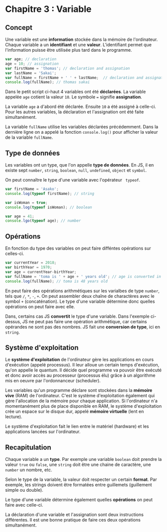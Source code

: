 # Chapitre 3 : Variable

## Concept

Une variable est une **information** stockée dans la mémoire de l'ordinateur. Chaque variable a un **identifiant** et une **valeur**. L'identifiant permet que l'information puisse être utilisée plus tard dans le programme.


```js
var age; // declaration
age = 10; // assignation
var firstName = 'thomas'; // declaration and assignation
var lastName = 'Sakai';
var fullName = firstName + ' ' + lastName;  // declaration and assignation using existent variables
console.log(fullName); // thomas sakai

```

Dans le petit script ci-haut 4 variables ont été **déclarées**. La variable appelée `age` cotient la valeur `10`. Le symbole `=` signifie **assignation**.

La variable `age` a d'abord été déclarée. Ensuite `10` a été assigné à celle-ci. Pour les autres variables, la déclaration et l'assignation ont été faite simultanément.

La variable `fullName` utilise les variables déclarées précédemment. Dans la dernière ligne on a appelé la fonction `console.log()` pour afficher la valeur de la variable `fullName`.

## Type de données
Les variables ont un type, que l'on appelle **type de données**. En JS, il en existe sept `number`, `string`, `boolean`, `null`, `undefined`, `object` et `symbol`.

On peut connaître le type d'une variable avec l'opérateur ` typeof`.

```js
var firstName = 'Asako';
console.log(typeof firstName); // string

var isWoman = true;
console.log(typeof isWoman); // boolean

var age = 41;
console.lgo(typeof age); // number
```

## Opérations
En fonction du type des variables on peut faire difféntes opérations sur celles-ci.

```js
var currentYear = 2018;
var birthYear = 1970;
var age = currentYear-birthYear;
var fullName = 'toma is ' + age + ' years old'; // age is converted in a string by JS
console.log(fullName); // toma is 48 years old

```
En peut faire des opérations arithmétiques sur les varialbes de type `number`, tels que `/`, `*`, `-`, `+`. On peut assembler deux chaîne de charactères avec le symbol `+` (concaténation). Le type d'une variable détermine donc quelles opérations on peut faire avec elle.

Dans, certains cas JS **convertit** le type d'une variable. Dans l'exemple ci-dessus, JS ne peut pas faire une opération arithmétique, car certains opérandes ne sont pas des nombres. JS fait une **conversion de type**, ici en `string`.


## Système d'exploitation
Le **système d'exploitation** de l'ordinateur gère les applications en cours d'exécution (appelé processus). Il leur alloue un certain temps d'exécution, qu'on appelle le quantum. Il décide quel programme va pouvoir être exécuté et donc avoir accès au processeur (processus élu) grâce à un algorithme mis en oeuvre par l'ordonnanceur (scheduler).

Les variables qu'un programme déclare sont stockées dans la **mémoire vive** (RAM) de l'ordinateur. C'est le système d'exploitation également qui gère l'allocation de la mémoire pour chaque application. Si l'ordinateur n'a momentanément plus de place disponible en RAM, le système d'exploitation crée un espace sur le disque dur, appelé **mémoire virtuelle** (lent en lecture).

Le système d'exploitation fait le lien entre le matériel (hardware) et les applications lancées sur l'ordinateur.

## Recapitulation
Chaque variable a un **type**. Par exemple une variable `boolean` doit prendre la valeur `true` ou `false`, une `string` doit être une chaine de caractère, une `number` un nombre, etc.

Selon le type de la variable, la valeur doit respecter un certain **format**. Par exemple, les strings doivent être formatées entre guillemets (guillement simple ou double).

Le type d'une variable détermine également quelles **opérations** on peut faire avec celle-ci.

La déclaration d'une variable et l'assignation sont deux instructions différentes. Il est une bonne pratique de faire ces deux opérations simultanément.
